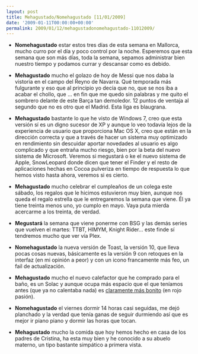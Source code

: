 ```yaml
---
layout: post
title: Mehagustado/Nomehagustado [11/01/2009]
date: '2009-01-11T00:00:00+00:00'
permalink: 2009/01/12/mehagustadonomehagustado-11012009/
---
```

- <strong>Nomehagustado</strong> estar estos tres días de esta semana en Mallorca, mucho curro por el día y poco control por la noche. Esperemos que esta semana que son más días, toda la semana, sepamos administrar bien nuestro tiempo y podamos currar y descansar como es debido.

- <strong>Mehagustado</strong> mucho el golazo de hoy de Messi que nos daba la vistoria en el campo del Reyno de Navarra. Qué temporada más fulgurante y eso que al principio yo decía que no, que se nos iba a acabar el chollo, que ... en fin que me quedo sin palabras y me quito el sombrero delante de este Barça tan demoledor. 12 puntos de ventaja al segundo que no es otro que el Madrid. Esta liga es blaugrana.

- <strong>Mehagustado</strong> bastante lo que he visto de Windows 7, creo que esta versión sí es un digno sucesor de XP y aunque lo veo todavía lejos de la experiencia de usuario que proporciona Mac OS X, creo que están en la dirección correcta y que a través de hacer un sistema muy optimizado en rendimiento sin descuidar aportar novedades al usuario es algo complicado y que entraña mucho riesgo, bien por la beta del nuevo sistema de Microsoft. Veremos si megustará o ke el nuevo sistema de Apple, SnowLeopard donde dicen que tener el Finder y el resto de aplicaciones hechas en Cocoa pulveriza en tiempo de respuesta lo que hemos visto hasta ahora, veremos si es cierto.

- <strong>Mehagustado</strong> mucho celebrar el cumpleaños de un colega este sábado, los regalos que le hicimos estuvieron muy bien, aunque nos queda el regalo estrella que le entregaremos la semana que viene. Él ya tiene treinta menos uno, yo cumplo en mayo. Vaya puta mierda acercarme a los treinta, de verdad.

- <strong>Megustará</strong> la semana que viene ponerme con BSG y las demás series que vuelven el martes: TTBT, HIMYM, Knight Rider... este finde sí tendremos mucho que ver vía Plex.

- <strong>Nomehagustado</strong> la nueva versión de Toast, la versión 10, que lleva pocas cosas nuevas, básicamente es la versión 9 con retoques en la interfaz (en mi opinión a peor) y con un icono francamente más feo, un fail de actualización.

- <strong>Mehagustado</strong> mucho el nuevo calefactor que he comprado para el baño, es un Solac y aunque ocupa más espacio que el que teníamos antes (que ya no calentaba nada) es <a href="http://www.solac.com/en/UK/productos/detalleProducto/97634b23b60995498e27b2bc57640a61/HEATING/FAN+HEATERS/22b0fe5367d6794baecb9a343bf860dd/96720527f21fee488084aa0fc091037e/MODERN+DESIGN.html">claramente más bonito</a> (en rojo pasión).

- <strong>Nomehagustado</strong> el viernes dormir 14 horas casi seguidas, me dejó planchado y la verdad que tenía ganas de seguir durmiendo así que es mejor ir piano piano y dormir las horas que tocan.

- <strong>Mehagustado</strong> mucho la comida que hoy hemos hecho en casa de los padres de Cristina, ha esta muy bien y he conocido a su abuelo materno, un tipo bastante simpático a primera vista.
